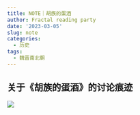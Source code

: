```yaml
---
title: NOTE｜胡族的蛋酒
author: Fractal reading party
date: '2023-03-05'
slug: note
categories:
  - 历史
tags:
  - 魏晋南北朝
---
```

## 关于《胡族的蛋酒》的讨论痕迹
![](https://s1.vika.cn/space/2023/03/05/0adcaf8098204ae5bdc14524b4a356da)